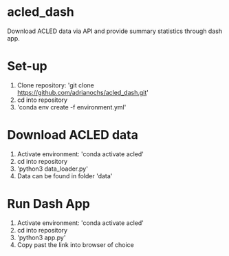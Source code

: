 # acled_dash
Download ACLED data via API and provide summary statistics through dash app.

# Set-up
1) Clone repository: 'git clone https://github.com/adrianochs/acled_dash.git'
2) cd into repository
3) 'conda env create -f environment.yml'


# Download ACLED data
1) Activate environment: 'conda activate acled'
2) cd into repository
3) 'python3 data_loader.py'
4) Data can be found in folder 'data'

# Run Dash App
1) Activate environment: 'conda activate acled'
2) cd into repository
3) 'python3 app.py'
4) Copy past the link into browser of choice
